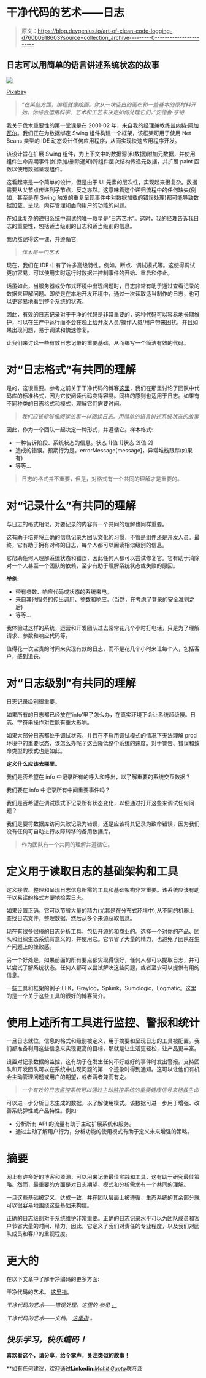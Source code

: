 # 干净代码的艺术——日志

> 原文：<https://blog.devgenius.io/art-of-clean-code-logging-d760b0918603?source=collection_archive---------0----------------------->

## 日志可以用简单的语言讲述系统状态的故事

![](img/42d97fdd1bd56ce6fcf0c31123e8ce19.png)

[Pixabay](https://pixabay.com/illustrations/hand-painting-drawing-painter-2433477/)

> *“在某些方面，编程就像绘画。你从一块空白的画布和一些基本的原材料开始。你综合运用科学、艺术和工艺来决定如何处理它们。”安德鲁·亨特*

我关于伐木重要性的第一堂课是在 2001-02 年，来自我的经理兼教练[普内特·阿加瓦尔](https://www.linkedin.com/in/puneet1409/)。我们正在为数据绑定 Swing 组件构建一个框架，该框架可用于使用 Net Beans 类型的 IDE 动态设计任何应用程序，从而实现快速应用程序开发。

该设计旨在扩展 Swing 组件，为上下文中的数据源(和数据)附加元数据，并使用组件生命周期事件(如添加/删除通知)跨组件层次结构传递元数据，并扩展 paint 函数以使用数据呈现组件。

这看起来是一个简单的设计，但是由于 UI 元素的层次性，实现起来很复杂。数据需要从父节点传递到子节点，反之亦然。这意味着这个递归流程中的任何缺失(例如，甚至是在 Swing 触发的重复呈现事件中对数据加载的错误处理)都可能导致数据加载、呈现、内存管理和面向用户的功能的问题。

在如此复杂的递归系统中调试的唯一救星是“日志艺术”。这时，我的经理告诉我日志的重要性，包括适当级别的日志和适当级别的信息。

我仍然记得这一课，并遵循它

> *伐木是一门艺术*

现在，我们在 IDE 中有了许多高级特性。例如，断点、调试模式等。这使得调试更加容易，可以使用实时运行时数据并控制事件的开始、重启和停止。

话虽如此，当服务器或分布式环境中出现问题时，日志非常有助于通过查看记录的数据来理解问题。即使是在本地开发环境中，通过一次读取适当制作的日志，也可以更容易地看到整个系统的状态。

因此，有效的日志记录对于干净的代码是非常重要的，这种代码可以容易地长期维护，可以在生产中运行而不会在晚上给开发人员/操作人员/用户带来困扰，并且如果出现问题，易于调试和快速修复。

让我们来讨论一些有效日志记录的重要基础，从而编写一个简洁有效的代码。

# 对“日志格式”有共同的理解

是的，这很重要。参考之前关于干净代码的博客[这里](https://medium.com/dev-genius/art-of-clean-code-b921142a05e9)，我们在那里讨论了团队中代码库的标准格式，因为它使阅读代码变得容易。同样的原则也适用于日志。如果有不同种类的日志格式和模式，理解它们需要时间。

> *我们应该能够像阅读故事一样阅读日志。用简单的语言讲述系统状态的故事*

因此，作为一个团队一起决定一种形式，并遵循它。样本格式:

*   一种告诉阶段、系统状态的信息。状态 1[值 1]状态 2[值 2]
*   <reason>造成的错误。预期行为是<expectation>。errorMessage[message]，异常堆栈跟踪(如果有)</expectation></reason>
*   等等...

> 日志的格式并不重要，但是，对格式有一个共同的理解才是重要的。

# 对“记录什么”有共同的理解

与日志的格式相似，对要记录的内容有一个共同的理解也同样重要。

这有助于培养将正确的信息记录为团队文化的习惯，不管是组件还是开发人员。最终，它有助于拥有对称的日志，每个人都可以阅读相似级别的信息。

它帮助任何人理解系统状态和错误，因此任何人都可以尝试修复它。它有助于消除对一个人甚至一个团队的依赖，至少有助于理解系统状态或失败的原因。

**举例:**

*   带有参数、响应代码或状态的系统来电。
*   来自其他服务的传出调用、参数和响应。(当然，在考虑了登录的安全准则之后)
*   等等...

我体验过这样的系统，运营和开发团队过去常常花几个小时打电话，只是为了理解请求、参数和响应代码等。

值得花一次宝贵的时间来实现有效的日志，而不是花几个小时来让每个人，包括客户，感到沮丧。

# 对“日志级别”有共同的理解

日志记录级别很重要。

如果所有的日志都已经放在‘info’里了怎么办，在真实环境下会让系统超级慢。日志、字符串操作对性能有重大影响。

如果大部分日志都处于调试状态，并且在不启用调试模式的情况下无法理解 prod 环境中的重要状态，该怎么办呢？这会降低整个系统的速度。对于警告、错误和致命类型的模式也是如此。

**定义什么应该去哪里。**

我们是否希望在 info 中记录所有的呼入和呼出，以了解重要的系统交互数据？

我们要在 info 中记录所有中间重要事件吗？

我们是否希望在调试模式下记录所有状态变化，以便通过打开这些来调试任何问题？

我们是要将数据库访问失败记录为错误，还是应该将其记录为致命错误，因为我们没有任何可自动进行故障转移的备用数据库。

> 作为团队有一个共同的理解并遵循它。

# 定义用于读取日志的基础架构和工具

定义接收、整理和呈现日志信息所需的工具和基础架构非常重要。该系统应该有助于以易读的格式方便地检索日志。

如果设置正确，它可以节省大量的精力(尤其是在分布式环境中),从不同的机器上查找日志文件，整理数据，然后从多个来源获取信息。

现在有很多很棒的日志分析工具，包括开源的和商业的。选择一个对你的产品、团队和组织生态系统有意义的，并使用它。它节省了大量的精力，也避免了团队在生产问题上的挫败感。

另一个好处是，如果前面的所有要点都实现得很好，任何人都可以提取日志，并可以尝试了解系统状态。任何人都可以尝试解决这些问题，或者至少可以提供有用的信息。

一些工具和框架的例子:ELK，Graylog，Splunk，Sumologic，Logmatic。这里的是一个关于这些工具的很好的博客简介。

# 使用上述所有工具进行监控、警报和统计

一旦日志就位，信息的格式和级别被定义，用于摘要和呈现日志的工具被配置。我们都准备利用这些信息来实现更高的目标，那就是让生活更轻松，让产品更丰富。

设置对记录数据的监控，这有助于在发生任何不好或好的事件时发出警报。支持团队和开发团队可以在系统中出现问题的第一个迹象时得到通知。这可以让他们有机会主动管理问题或用户的期望，或者两者兼而有之。

> *一个有效的日志监控系统可以通过主动监控系统的重要健康信号来拯救生命*

可以进一步分析日志生成的数据，以了解使用模式。该数据可进一步用于增强、改善系统弹性或产品特性。例如:

*   分析所有 API 的流量有助于主动扩展系统和服务。
*   通过主动了解用户行为，分析功能的使用模式有助于定义未来增强的策略。

# 摘要

网上有许多好的博客和资源，可以用来记录最佳实践和工具，这有助于研究最佳策略。然而，最重要的方面是对日志期望、模式和分析需求有一个共同的理解。

一旦这些基础被定义、达成一致，并在团队层面上被遵循，生态系统的其余部分就可以很容易地围绕这些基础来构建。

正确的日志级别对于系统维护非常重要。正确的日志记录水平可以为团队成员和客户节省大量的时间、精力。因此，它定义了我们对责任的专业程度，以及我们对团队成员和客户的重视程度。

# 更大的

在以下文章中了解干净编码的更多方面:

干净代码的艺术。 [这里指](https://medium.com/dev-genius/art-of-clean-code-b921142a05e9)**。**

**干净代码的艺术——错误处理。这里的* *参见* [*。*](https://medium.com/dev-genius/art-of-clean-code-error-handling-7951587eac98)*

**干净代码的艺术——文档。* [*这里指*](https://medium.com/dev-genius/art-of-clean-code-documentation-177b62a8320) *。**

## *快乐学习，快乐编码！*

**喜欢看这个，请分享，给个掌声，关注类似的故事！**

**如有任何建议，欢迎通过****Linkedin****:*[*Mohit Gupta*](https://www.linkedin.com/in/mohitkgupta/)联系我*